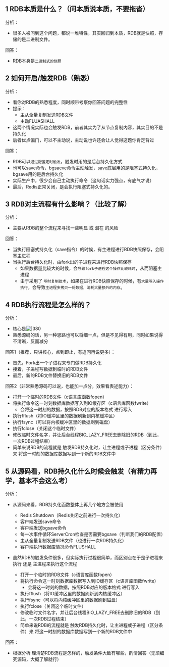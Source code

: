
## 1 RDB本质是什么？（问本质说本质，不要拖沓）

分析：
- 很多人被问到这个问题，都说一堆特性，其实回归到本质，RDB就是快照，存储的是二进制文件。

回答：
- RDB本身是`二进制式的快照`

## 2 如何开启/触发RDB（熟悉）

分析：
- 看你对RDB的熟悉程度，同时顺带考察你回答问题的完整性
- 提示：
	- 主从全量复制发送RDB文件
	- 主动FLUASHALL
- 这两个情况实际也会触发RDB，前者其实为了从节点复制内容，其实目的不是持久化
- 后者优点偏门，可以不主动说，主动说也许还会让人觉得这题你肯定背过

回答：
- RDB可以`通过配置定时触发`，触发时用的是后台持久化方式
- 也可以save命令，bgsaeve命令主动触发，save底层用的是阻塞式持久化，bgsave用的是后台持久化
- 实际生产中，很少会自己主动执行命令（这句话实力强点，有底气才说）
- 最后，Redis正常关闭，是会执行阻塞式持久化的。

## 3 RDB对主流程有什么影响？（比较了解）

分析：
- 主要从RDB的整个流程来寻找一些明显 或 潜在 的风险

回答：
- 当执行阻塞式持久化（save指令）的时候，有主进程进行RDB快照保存，会阻塞主进程
- 当执行后台持久化时，由fork出的子进程来进行RDB快照保存
	- 如果数据量比较大的时候，会`导致fork子进程这个操作比较耗时`，从而阻塞主进程
	- 由于采用了 `写时复制技术`，如果在进行RDB快照保存的时候，有`大量写入操作执行`，会导致`主进程多拷贝一份数据，消耗大量额外的内存`。

## 4 RDB执行流程是怎么样的？

分析：
- 核心是![|380](https://my-obsidian-image.oss-cn-guangzhou.aliyuncs.com/2024/04/20f2fc1fda93a00f4949880b79ae482e.png)
- 熟悉源码的话，另一种思路也可以将细一点，但是不见得有用，同时如果说得不清晰，反而减分

回答1（推荐，只讲核心，点到即止，有追问再说更多）：
- 首先，Fork出一个子进程来专门做RDB持久化
- 接着，子进程写数据到临时的RDB文件
- 最后，新的RDB文件替换旧的RDB文件

回答2（非常熟悉源码可以说，也能加一点分，效果看表述能力）：
- 打开一个临时的RDB文件（c语言库函数fopen）
- 将执行命令这一时刻数据库数据写入到IO缓存区（c语言库函数fwrite）
	- 会将这一时刻的数据，按照RDB对应的版本格式 进行写入
- 执行fflush（将IO缓冲区里的数据刷新到内核缓冲区）
- 执行fsync（可以将内核缓冲区里的数据刷到磁盘）
- 执行fclose（关闭这个临时文件）
- 修改临时文件名字，并让后台线程BIO_LAZY_FREE去删除旧的RDB（到此，一次RDB过程结束）
- 简单来说RDB的流程就是 触发RDB持久化时，让主进程或子进程（区分条件）来 将这一时刻的数据库数据写到一个新的RDB文件中
## 5 从源码看，RDB持久化什么时候会触发（有精力再学，基本不会这么考）

分析：
- 从源码来看，RDB持久化函数整体上再几个地方会被使用
	- Redis Shutdown（Redis关闭之前进行一次持久化）
	- 客户端发送save命令
	- 客户端发送bgsave命令
	- 每一次事件循环ServerCron检查是否需要bgsave（判断我们的RDB配置）
	- 主从全量复制发送RDB文件（也进行一次RDB持久化）
	- 客户端执行数据库情况命令FLUSHALL

- 虽然RDB的触发条件很多，但实际执行过程很简单，而区别点在于是子进程来执行 还是 主进程来执行这个流程
	- 打开一个临时的RDB文件（c语言库函数fopen）
	- 将执行命令这一时刻数据库数据写入到IO缓存区（c语言库函数fwrite）
		- 会将这一时刻的数据，按照RDB对应的版本格式 进行写入
	- 执行fflush（将IO缓冲区里的数据刷新到内核缓冲区）
	- 执行fsync（可以将内核缓冲区里的数据刷到磁盘）
	- 执行fclose（关闭这个临时文件）
	- 修改临时文件名字，并让后台线程BIO_LAZY_FREE去删除旧的RDB（到此，一次RDB过程结束）
	- 简单来说RDB的流程就是 触发RDB持久化时，让主进程或子进程（区分条件）来 将这一时刻的数据库数据写到一个新的RDB文件中


回答：
- 根据分析 理清楚RDB流程是怎样的，触发条件大致有哪些，酌情回答（无须细究源码，大概了解就行）
